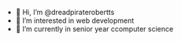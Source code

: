 - 👋 Hi, I’m @dreadpiraterobertts
- 👀 I’m interested in web development 
- 🌱 I’m currently in senior year ccomputer science

<!---
dreadpiraterobertts/dreadpiraterobertts is a ✨ special ✨ repository because its `README.md` (this file) appears on your GitHub profile.
You can click the Preview link to take a look at your changes.
--->

